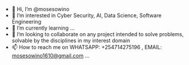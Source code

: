 - 👋 Hi, I’m @mosesowino
- 👀 I’m interested in Cyber Security, AI, Data Science, Software Engineering 
- 🌱 I’m currently learning ...
- 💞️ I’m looking to collaborate on any project intended to solve problems, solvable by the disciplines in my interest domain
- 📫 How to reach me on WHATSAPP: +254714275196 ,  EMAIL: mosesowino1610@gmail.com ...

<!---
mosesowino/mosesowino is a ✨ special ✨ repository because its `README.md` (this file) appears on your GitHub profile.
You can click the Preview link to take a look at your changes.
--->
